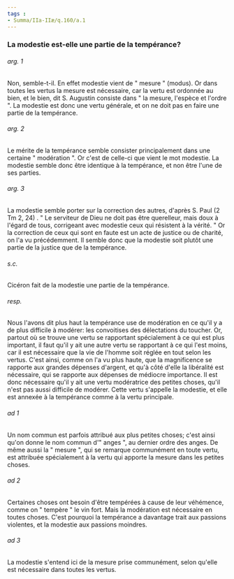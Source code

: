 ```yaml
---
tags : 
- Summa/IIa-IIæ/q.160/a.1
---
```


### La modestie est-elle une partie de la tempérance?

###### arg. 1
Non, semble-t-il. En effet modestie vient de " mesure " (modus). Or dans toutes les vertus la mesure est nécessaire, car la vertu est ordonnée au bien, et le bien, dit S. Augustin consiste dans " la mesure, l'espèce et l'ordre ". La modestie est donc une vertu générale, et on ne doit pas en faire une partie de la tempérance. 

###### arg. 2
Le mérite de la tempérance semble consister principalement dans une certaine " modération ". Or c'est de celle-ci que vient le mot modestie. La modestie semble donc être identique à la tempérance, et non être l'une de ses parties. 

###### arg. 3
La modestie semble porter sur la correction des autres, d'après S. Paul (2 Tm 2, 24) . " Le serviteur de Dieu ne doit pas être querelleur, mais doux à l'égard de tous, corrigeant avec modestie ceux qui résistent à la vérité. " Or la correction de ceux qui sont en faute est un acte de justice ou de charité, on l'a vu précédemment. Il semble donc que la modestie soit plutôt une partie de la justice que de la tempérance. 

###### s.c.
Cicéron fait de la modestie une partie de la tempérance. 

###### resp.
Nous l'avons dit plus haut la tempérance use de modération en ce qu'il y a de plus difficile à modérer: les convoitises des délectations du toucher. Or, partout où se trouve une vertu se rapportant spécialement à ce qui est plus important, il faut qu'il y ait une autre vertu se rapportant à ce qui l'est moins, car il est nécessaire que la vie de l'homme soit réglée en tout selon les vertus. C'est ainsi, comme on l'a vu plus haute, que la magnificence se rapporte aux grandes dépenses d'argent, et qu'à côté d'elle la libéralité est nécessaire, qui se rapporte aux dépenses de médiocre importance. Il est donc nécessaire qu'il y ait une vertu modératrice des petites choses, qu'il n'est pas aussi difficile de modérer. Cette vertu s'appelle la modestie, et elle est annexée à la tempérance comme à la vertu principale. 

###### ad 1
Un nom commun est parfois attribué aux plus petites choses; c'est ainsi qu'on donne le nom commun d'" anges ", au dernier ordre des anges. De même aussi la " mesure ", qui se remarque communément en toute vertu, est attribuée spécialement à la vertu qui apporte la mesure dans les petites choses. 

###### ad 2
Certaines choses ont besoin d'être tempérées à cause de leur véhémence, comme on " tempère " le vin fort. Mais la modération est nécessaire en toutes choses. C'est pourquoi la tempérance a davantage trait aux passions violentes, et la modestie aux passions moindres. 

###### ad 3
La modestie s'entend ici de la mesure prise communément, selon qu'elle est nécessaire dans toutes les vertus. 

